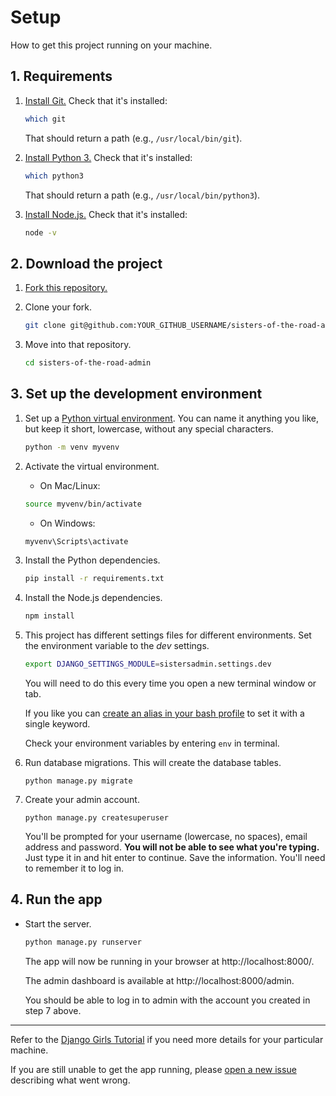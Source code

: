 # Setup

How to get this project running on your machine. 

## 1. Requirements

1. [Install Git.](https://git-scm.com/book/en/v2/Getting-Started-Installing-Git)
    Check that it's installed:

      ```sh
      which git
      ```

    That should return a path (e.g., `/usr/local/bin/git`).

2. [Install Python 3.](https://www.python.org/downloads/)
    Check that it's installed:

    ```sh
    which python3
    ```

    That should return a path (e.g., `/usr/local/bin/python3`).

3. [Install Node.js.](https://nodejs.org/en/)
    Check that it's installed:

    ```sh
    node -v
    ```    

## 2. Download the project

1. [Fork this repository.](https://github.com/codeforgoodconf/sisters-of-the-road-admin#fork-destination-box)

2. Clone your fork.

    ```sh
    git clone git@github.com:YOUR_GITHUB_USERNAME/sisters-of-the-road-admin.git
    ```

3. Move into that repository.

    ```sh
    cd sisters-of-the-road-admin
    ```

## 3. Set up the development environment

1. Set up a [Python virtual environment](https://docs.python.org/3/library/venv.html). 
You can name it anything you like, but keep it short, lowercase, without any special characters.
    
    ```sh
    python -m venv myvenv
    ```

2. Activate the virtual environment.

    - On Mac/Linux:
    ```sh
    source myvenv/bin/activate
    ```
    
    - On Windows:
    ```sh
    myvenv\Scripts\activate
    ```

3. Install the Python dependencies.

    ```sh
    pip install -r requirements.txt
    ```

4. Install the Node.js dependencies.

    ```sh
    npm install
    ```

5. This project has different settings files for different environments.
Set the environment variable to the *dev* settings.

    ```sh
    export DJANGO_SETTINGS_MODULE=sistersadmin.settings.dev
    ```
    You will need to do this every time you open a new terminal window or tab.

    If you like you can [create an alias in your bash profile](https://www.digitalocean.com/community/tutorials/an-introduction-to-useful-bash-aliases-and-functions) 
    to set it with a single keyword.

    Check your environment variables by entering `env` in terminal.

6. Run database migrations. This will create the database tables.

    ```
    python manage.py migrate
    ```

7. Create your admin account.

    ```
    python manage.py createsuperuser
    ```

    You'll be prompted for your username (lowercase, no spaces), email address and password. **You will not be able to see what you're typing.** Just type it in and hit enter to continue. Save the information. 
    You'll need to remember it to log in.

## 4. Run the app

- Start the server.
    ```sh
    python manage.py runserver
    ```

    The app will now be running in your browser at http://localhost:8000/.

    The admin dashboard is available at http://localhost:8000/admin.

    You should be able to log in to admin with the account you created in step 7 above.

---

Refer to the [Django Girls Tutorial](https://tutorial.djangogirls.org/en/installation/) if you need more details 
for your particular machine.

If you are still unable to get the app running, please [open a new issue](https://github.com/codeforgoodconf/sisters-of-the-road-admin/issues/new) describing what went wrong.
